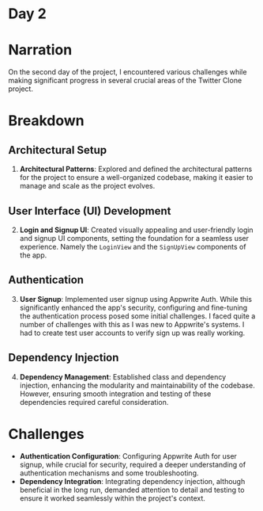 # Day 2

# Narration
On the second day of the project, I encountered various challenges while making significant progress in several crucial areas of the Twitter Clone project.

# Breakdown
##  Architectural Setup
1. **Architectural Patterns**: Explored and defined the architectural patterns for the project to ensure a well-organized codebase, making it easier to manage and scale as the project evolves.

## User Interface (UI) Development
2. **Login and Signup UI**: Created visually appealing and user-friendly login and signup UI components, setting the foundation for a seamless user experience. Namely the `LoginView` and the `SignUpView` components of the app.

##  Authentication
3. **User Signup**: Implemented user signup using Appwrite Auth. While this significantly enhanced the app's security, configuring and fine-tuning the authentication process posed some initial challenges. I faced quite a number of challenges with this as I was new to Appwrite's systems. I had to create test user accounts to verify sign up was really working.

## Dependency Injection
4. **Dependency Management**: Established class and dependency injection, enhancing the modularity and maintainability of the codebase. However, ensuring smooth integration and testing of these dependencies required careful consideration.

# Challenges
- **Authentication Configuration**: Configuring Appwrite Auth for user signup, while crucial for security, required a deeper understanding of authentication mechanisms and some troubleshooting.
- **Dependency Integration**: Integrating dependency injection, although beneficial in the long run, demanded attention to detail and testing to ensure it worked seamlessly within the project's context.
